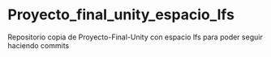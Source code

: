 # Proyecto_final_unity_espacio_lfs
 Repositorio copia de Proyecto-Final-Unity con espacio lfs para poder seguir haciendo commits
